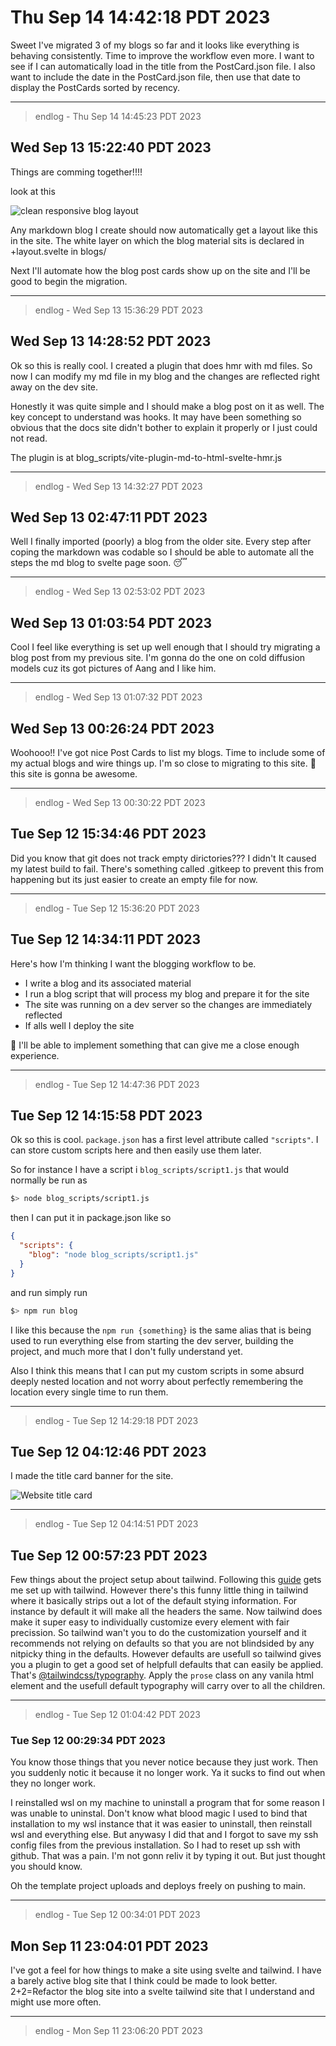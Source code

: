 # Thu Sep 14 14:42:18 PDT 2023

Sweet I've migrated 3 of my blogs so far and it looks like everything is behaving consistently. Time to improve the workflow even more. I want to see if I can automatically load in the title from the PostCard.json file. I also want to include the date in the PostCard.json file, then use that date to display the PostCards sorted by recency.

---
> endlog - Thu Sep 14 14:45:23 PDT 2023

## Wed Sep 13 15:22:40 PDT 2023

Things are comming together!!!!

look at this

![clean responsive blog layout](pics/blog_layout.gif)

Any markdown blog I create should now automatically get a layout like this in the site. The white layer on which the blog material sits is declared in +layout.svelte in blogs/

Next I'll automate how the blog post cards show up on the site and I'll be good to begin the migration.

---
> endlog - Wed Sep 13 15:36:29 PDT 2023

## Wed Sep 13 14:28:52 PDT 2023

Ok so this is really cool. I created a plugin that does hmr with md files. So now I can modify my md file in my blog and the changes are reflected right away on the dev site.

Honestly it was quite simple and I should make a blog post on it as well. The key concept to understand was hooks. It may have been something so obvious that the docs site didn't bother to explain it properly or I just could not read.

The plugin is at blog_scripts/vite-plugin-md-to-html-svelte-hmr.js

---
> endlog - Wed Sep 13 14:32:27 PDT 2023

## Wed Sep 13 02:47:11 PDT 2023

Well I finally imported (poorly) a blog from the older site. Every step after coping the markdown was codable so I should be able to automate all the steps the md blog to svelte page soon. 😴

---
> endlog - Wed Sep 13 02:53:02 PDT 2023

## Wed Sep 13 01:03:54 PDT 2023

Cool I feel like everything is set up well enough that I should try migrating a blog post from my previous site. I'm gonna do the one on cold diffusion models cuz its got pictures of Aang and I like him.

---
> endlog - Wed Sep 13 01:07:32 PDT 2023

## Wed Sep 13 00:26:24 PDT 2023

Woohooo!! I've got nice Post Cards to list my blogs. Time to include some of my actual blogs and wire things up. I'm so close to migrating to this site. 🤞 this site is gonna be awesome.

---
> endlog - Wed Sep 13 00:30:22 PDT 2023

## Tue Sep 12 15:34:46 PDT 2023

Did you know that git does not track empty dirictories??? I didn't It caused my latest build to fail. There's something called .gitkeep to prevent this from happening but its just easier to create an empty file for now.

---
> endlog - Tue Sep 12 15:36:20 PDT 2023

## Tue Sep 12 14:34:11 PDT 2023

Here's how I'm thinking I want the blogging workflow to be.

- I write a blog and its associated material
- I run a blog script that will process my blog and prepare it for the site
- The site was running on a dev server so the changes are immediately reflected
- If alls well I deploy the site

🤞 I'll be able to implement something that can give me a close enough experience.

---
> endlog - Tue Sep 12 14:47:36 PDT 2023

## Tue Sep 12 14:15:58 PDT 2023

Ok so this is cool. `package.json` has a first level attribute called `"scripts"`. I can store custom scripts here and then easily use them later.

So for instance I have a script i `blog_scripts/script1.js` that would normally be run as

```sh
$> node blog_scripts/script1.js
```

then I can put it in package.json like so

```json
{
  "scripts": {
    "blog": "node blog_scripts/script1.js"
  }
}
```

and run simply run

```sh
$> npm run blog
```

I like this because the `npm run {something}` is the same alias that is being used to run everything else from starting the dev server, building the project, and much more that I don't fully understand yet.

Also I think this means that I can put my custom scripts in some absurd deeply nested location and not worry about perfectly remembering the location every single time to run them.

---
> endlog - Tue Sep 12 14:29:18 PDT 2023

## Tue Sep 12 04:12:46 PDT 2023

I made the title card banner for the site.

![Website title card](pics/robta_banner.gif)

---
> endlog - Tue Sep 12 04:14:51 PDT 2023

## Tue Sep 12 00:57:23 PDT 2023

Few things about the project setup about tailwind. Following this [guide](https://tailwindcss.com/docs/guides/sveltekit) gets me set up with tailwind. However there's this funny little thing in tailwind where it basically strips out a lot of the default stying information. For instance by default it will make all the headers the same. Now tailwind does make it super easy to individually customize every element with fair precission. So tailwind wan't you to do the customization yourself and it recommends not relying on defaults so that you are not blindsided by any nitpicky thing in the defaults. However defaults are usefull so tailwind gives you a plugin to get a good set of helpfull defaults that can easily be applied. That's [@tailwindcss/typography](https://tailwindcss.com/docs/typography-plugin). Apply the `prose` class on any vanila html element and the usefull default typography will carry over to all the children.

---
> endlog - Tue Sep 12 01:04:42 PDT 2023

### Tue Sep 12 00:29:34 PDT 2023

You know those things that you never notice because they just work. Then you suddenly notic it because it no longer work. Ya it sucks to find out when they no longer work.

I reinstalled wsl on my machine to uninstall a program that for some reason I was unable to uninstal. Don't know what blood magic I used to bind that installation to my wsl instance that it was easier to uninstall, then reinstall wsl and everything else. But anywasy I did that and I forgot to save my ssh config files from the previous installation. So I had to reset up ssh with github. That was a pain. I'm not gonn reliv it by typing it out. But just thought you should know.

Oh the template project uploads and deploys freely on pushing to main.

---
> endlog - Tue Sep 12 00:34:01 PDT 2023

## Mon Sep 11 23:04:01 PDT 2023

I've got a feel for how things to make a site using svelte and tailwind. I have a barely active blog site that I think could be made to look better. 2+2=Refactor the blog site into a svelte tailwind site that I understand and might use more often.

---
> endlog - Mon Sep 11 23:06:20 PDT 2023
